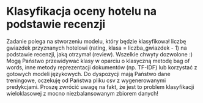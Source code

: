 # Klasyfikacja oceny hotelu na podstawie recenzji

Zadanie polega na stworzeniu modelu, który będzie klasyfikował liczbę gwiazdek przyznanych hotelowi (rating, klasa = liczba_gwiazdek - 1) na podstawie recenzji, jaką otrzymał (review).
Wszelkie chwyty dozwolone :) Mogą Państwo przewidywać klasy w oparciu o klasyczną metodę bag of words, inne metody reprezentacji dokumentów (np. TF-IDF) lub korzystać z gotowych modeli językowych. Do dyspozycji mają Państwo dane treningowe, oczekuję od Państwa pliku csv z wygenerowanymi predykcjami.
Proszę zwrócić uwagę na fakt, że jest to problem klasyfikacji wieloklasowej z mocno niezbalansowanym zbiorem danych!
